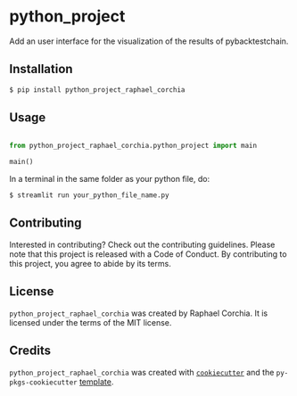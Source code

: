 # python_project

Add an user interface for the visualization of the results of pybacktestchain.


## Installation

```bash
$ pip install python_project_raphael_corchia
```

## Usage

```python

from python_project_raphael_corchia.python_project import main

main()
```

In a terminal in the same folder as your python file, do:

```bash
$ streamlit run your_python_file_name.py
```

## Contributing

Interested in contributing? Check out the contributing guidelines. Please note that this project is released with a Code of Conduct. By contributing to this project, you agree to abide by its terms.

## License

`python_project_raphael_corchia` was created by Raphael Corchia. It is licensed under the terms of the MIT license.

## Credits

`python_project_raphael_corchia` was created with [`cookiecutter`](https://cookiecutter.readthedocs.io/en/latest/) and the `py-pkgs-cookiecutter` [template](https://github.com/py-pkgs/py-pkgs-cookiecutter).
